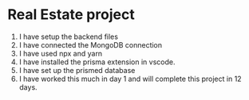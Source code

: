 # Real Estate project


1. I have setup the backend files
2. I have connected the MongoDB connection
3. I have used npx and yarn
4. I have installed the prisma extension in vscode.
5. I have set up the prismed database
6. I have worked this much in day 1 and will complete this project in 12 days.
